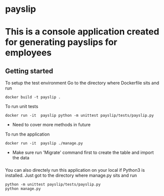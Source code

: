 # payslip
# This is a console application created for generating payslips for employees

## Getting started

To setup the test environment
Go to the directory where Dockerfile sits and run
```
docker build -t payslip .
```

To run unit tests
```
docker run -it  payslip python -m unittest payslip/tests/payslip.py
```
* Need to cover more methods in future

To run the application
```
docker run -it  payslip ./manage.py
```
* Make sure run 'Migrate' command first to create the table and import the data


###
You can also directely run this application on your local if Python3 is installed.
Just got to the directory where manage.py sits and run
```
python -m unittest payslip/tests/payslip.py
python manage.py
```
